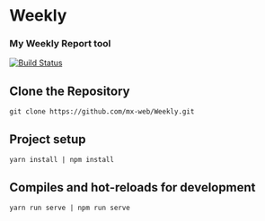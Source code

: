 # Weekly
### My Weekly Report tool

[![Build Status](https://travis-ci.org/mx-web/Weekly.svg?branch=master)](https://travis-ci.org/mx-web/Weekly)



## Clone the Repository
```
git clone https://github.com/mx-web/Weekly.git
```

## Project setup
```
yarn install | npm install
```

## Compiles and hot-reloads for development
```
yarn run serve | npm run serve
```